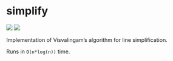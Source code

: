 # simplify

<a href="https://travis-ci.org/tchayen/simplify"><img src="https://travis-ci.org/tchayen/simplify.svg?branch=master"></a>
<a href='https://coveralls.io/github/tchayen/simplify?branch=master'><img src='https://coveralls.io/repos/github/tchayen/simplify/badge.svg?branch=master'/></a>

Implementation of Visvalingam’s algorithm for line simplification.

Runs in `O(n*log(n))` time.
